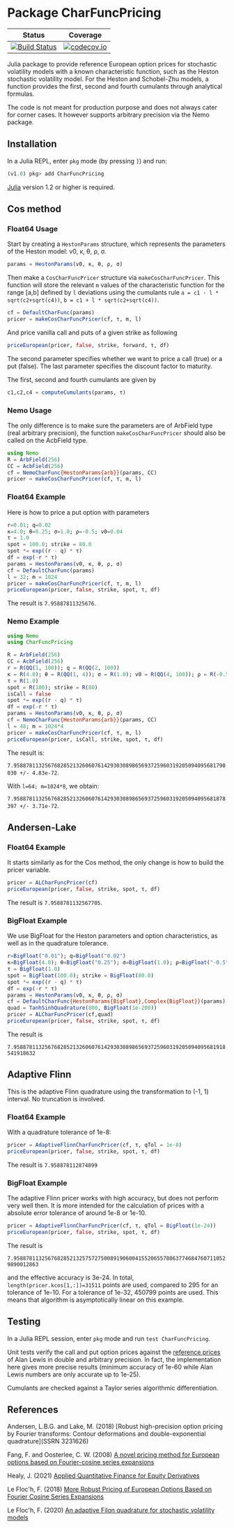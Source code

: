 # Package CharFuncPricing

| Status | Coverage |
| :----: | :----: |
| [![Build Status](https://travis-ci.org/jherekhealy/CharFuncPricing.jl.svg?branch=master)](https://travis-ci.org/jherekhealy/CharFuncPricing.jl) | [![codecov.io](http://codecov.io/github/jherekhealy/CharFuncPricing.jl/coverage.svg?branch=master)](http://codecov.io/github/jherekhealy/CharFuncPricing.jl?branch=master) |


Julia package to provide reference European option prices for stochastic volatility models with a known characteristic function, such as the Heston stochastic volatility model. For the Heston and Schobel-Zhu models, a function provides the first, second and fourth cumulants through analytical formulas.

The code is not meant for production purpose and does not always cater for corner cases. It however supports arbitrary precision via the Nemo package.

## Installation

In a Julia REPL, enter `pkg` mode (by pressing `]`) and run:

```julia
(v1.0) pkg> add CharFuncPricing
```

[Julia](https://julialang.org) version 1.2 or higher is required.
## Cos method
### Float64 Usage

Start by creating a `HestonParams` structure, which represents the parameters of the Heston model: v0, κ, θ, ρ, σ.

```julia
params = HestonParams(v0, κ, θ, ρ, σ)
```

Then make a `CosCharFuncPricer` structure via `makeCosCharFuncPricer`. This function will store the relevant `m` values of the characteristic function for the range [a,b] defined by `l` deviations using the cumulants rule `a = c1 - l * sqrt(c2+sqrt(c4))`, `b = c1 + l * sqrt(c2+sqrt(c4))`.
```julia
cf = DefaultCharFunc(params)
pricer = makeCosCharFuncPricer(cf, τ, m, l)  
```

And price vanilla call and puts of a given strike as following
```julia
priceEuropean(pricer, false, strike, forward, τ, df)
```
The second parameter specifies whether we want to price a call (true) or a put (false). The last parameter specifies the discount factor to maturity.

The first, second and fourth cumulants are given by
```julia
c1,c2,c4 = computeCumulants(params, τ)
```

### Nemo Usage
The only difference is to make sure the parameters are of ArbField type (real arbitrary precision), the function `makeCosCharFuncPricer` should also be called on the AcbField type.
```julia
using Nemo
R = ArbField(256)
CC = AcbField(256)
cf = NemoCharFunc{HestonParams{arb}}(params, CC)
pricer = makeCosCharFuncPricer(cf, τ, m, l)
```


### Float64 Example
Here is how to price a put option with parameters
```julia
r=0.01; q=0.02
κ=4.0; θ=0.25; σ=1.0; ρ=-0.5; v0=0.04
τ = 1.0
spot = 100.0; strike = 80.0
spot *= exp((r - q) * τ)
df = exp(-r * τ)
params = HestonParams(v0, κ, θ, ρ, σ)
cf = DefaultCharFunc(params)
l = 32; m = 1024
pricer = makeCosCharFuncPricer(cf, τ, m, l)
priceEuropean(pricer, false, strike, spot, τ, df)
```

The result is `7.95887811325676`.

### Nemo Example
```julia
using Nemo
using CharFuncPricing

R = ArbField(256)
CC = AcbField(256)
r = R(QQ(1, 100)); q = R(QQ(2, 100))
κ = R(4.0); θ = R(QQ(1, 4)); σ = R(1.0); v0 = R(QQ(4, 100)); ρ = R(-0.5);
τ = R(1.0)
spot = R(100); strike = R(80)
isCall = false
spot *= exp((r - q) * τ)
df = exp(-r * τ)
params = HestonParams(v0, κ, θ, ρ, σ)
cf = NemoCharFunc{HestonParams{arb}}(params, CC)
l = 48; m = 1024*4
pricer = makeCosCharFuncPricer(cf, τ, m, l)
priceEuropean(pricer, isCall, strike, spot, τ, df)
```

The result is:

`7.95887811325676828521326060761429303089865693725960319205094095681790030 +/- 4.83e-72`.

With `l=64; m=1024*8`, we obtain:

`7.95887811325676828521326060761429303089865693725960319205094095681878397 +/- 3.71e-72`.


## Andersen-Lake
### Float64 Example
It starts similarly as for the Cos method, the only change is how to build the pricer variable.
```julia
pricer = ALCharFuncPricer(cf)
priceEuropean(pricer, false, strike, spot, τ, df)
```

The result is `7.9588781132567705`.

### BigFloat Example
We use BigFloat for the Heston parameters and option characteristics, as well as in the quadrature tolerance.
```julia
r=BigFloat("0.01"); q=BigFloat("0.02")
κ=BigFloat(4.0); θ=BigFloat("0.25"); σ=BigFloat(1.0); ρ=BigFloat("-0.5"); v0=BigFloat("0.04")
τ = BigFloat(1.0)
spot = BigFloat(100.0); strike = BigFloat(80.0)
spot *= exp((r - q) * τ)
df = exp(-r * τ)
params = HestonParams(v0, κ, θ, ρ, σ)
cf = DefaultCharFunc{HestonParams{BigFloat},Complex{BigFloat}}(params)
quad = TanhSinhQuadrature(800, BigFloat(1e-200))
pricer = ALCharFuncPricer(cf,quad)
priceEuropean(pricer, false, strike, spot, τ, df)
```

The result is

`7.95887811325676828521326060761429303089865693725960319205094095681918541918632`

## Adaptive Flinn
This is the adaptive Flinn quadrature using the transformation to (-1, 1) interval. No truncation is involved.

### Float64 Example
With a quadrature tolerance of 1e-8:
```julia
pricer = AdaptiveFlinnCharFuncPricer(cf, τ, qTol = 1e-8)
priceEuropean(pricer, false, strike, spot, τ, df)
```
The result is `7.958878112874899`

### BigFloat Example
The adaptive Flinn pricer works with high accuracy, but does not perform very well then. It is more intended for the calculation of prices with a absolute error tolerance of around 1e-8 or 1e-10.
```julia
pricer = AdaptiveFlinnCharFuncPricer(cf, τ, qTol = BigFloat(1e-24))
priceEuropean(pricer, false, strike, spot, τ, df)
```
The result is

`7.958878113256768285213257572750089190600415520655780637746847607110529890012863`

  and the effective accuracy is 3e-24. In total, `length(pricer.kcos[1,:])=31511` points are used, compared to 295 for an tolerance of 1e-10. For a tolerance of 1e-32, 450799 points are used. This means that algorithm is asymptotically linear on this example.

## Testing

In a Julia REPL session, enter `pkg` mode and run `test CharFuncPricing`.

Unit tests verify the call and put option prices against the [reference prices](https://financepress.com/2019/02/15/heston-model-reference-prices/) of Alan Lewis in double and arbitrary precision. In fact, the implementation here gives more precise results (minimum accuracy of 1e-60 while Alan Lewis numbers are only accurate up to 1e-25).

Cumulants are checked against a Taylor series algorithmic differentiation.

## References
Andersen, L.B.G. and Lake, M. (2018) [Robust high-precision option pricing by
Fourier transforms: Contour deformations and double-exponential quadrature](SSRN 3231626)

Fang, F. and Oosterlee, C. W. (2008) [A novel pricing method for European options based on Fourier-cosine series expansions](https://epubs.siam.org/doi/abs/10.1137/080718061)

Healy, J. (2021) [Applied Quantitative Finance for Equity Derivatives]()

Le Floc'h, F. (2018) [More Robust Pricing of European Options Based on Fourier Cosine Series Expansions](https://arxiv.org/abs/2005.13248)

Le Floc'h, F. (2020) [An adaptive Filon quadrature for stochastic volatility
models]()
